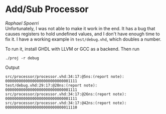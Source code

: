 
# Add/Sub Processor
*Raphael Spoerri*  
Unfortunately, I was not able to make it work in the end. It has a bug that causes registers to hold undefined values, and I don't have enough time to fix it.
I have a working example in `test/debug.vhd`, which doubles a number.

To run it, install GHDL with LLVM or GCC as a backend. Then run
```
./proj -r debug
```
Output
```
src/processor/processor.vhd:34:17:@5ns:(report note): 00000000000000000000000000001111
test/debug.vhd:29:17:@20ns:(report note): 00000000000000000000000000001111
src/processor/processor.vhd:34:17:@26ns:(report note): 00000000000000000000000000001111
src/processor/processor.vhd:34:17:@42ns:(report note): 00000000000000000000000000011110
```
